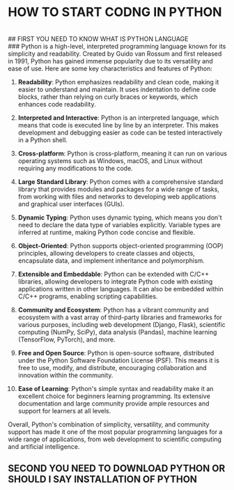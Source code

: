# HOW TO START CODNG IN PYTHON
</br>
## FIRST YOU NEED TO KNOW WHAT IS PYTHON LANGUAGE
</br>
### Python is a high-level, interpreted programming language known for its simplicity and readability. Created by Guido van Rossum and first released in 1991, Python has gained immense popularity due to its versatility and ease of use. Here are some key characteristics and features of Python:

1. **Readability**: Python emphasizes readability and clean code, making it easier to understand and maintain. It uses indentation to define code blocks, rather than relying on curly braces or keywords, which enhances code readability.

2. **Interpreted and Interactive**: Python is an interpreted language, which means that code is executed line by line by an interpreter. This makes development and debugging easier as code can be tested interactively in a Python shell.

3. **Cross-platform**: Python is cross-platform, meaning it can run on various operating systems such as Windows, macOS, and Linux without requiring any modifications to the code.

4. **Large Standard Library**: Python comes with a comprehensive standard library that provides modules and packages for a wide range of tasks, from working with files and networks to developing web applications and graphical user interfaces (GUIs).

5. **Dynamic Typing**: Python uses dynamic typing, which means you don't need to declare the data type of variables explicitly. Variable types are inferred at runtime, making Python code concise and flexible.

6. **Object-Oriented**: Python supports object-oriented programming (OOP) principles, allowing developers to create classes and objects, encapsulate data, and implement inheritance and polymorphism.

7. **Extensible and Embeddable**: Python can be extended with C/C++ libraries, allowing developers to integrate Python code with existing applications written in other languages. It can also be embedded within C/C++ programs, enabling scripting capabilities.

8. **Community and Ecosystem**: Python has a vibrant community and ecosystem with a vast array of third-party libraries and frameworks for various purposes, including web development (Django, Flask), scientific computing (NumPy, SciPy), data analysis (Pandas), machine learning (TensorFlow, PyTorch), and more.

9. **Free and Open Source**: Python is open-source software, distributed under the Python Software Foundation License (PSF). This means it is free to use, modify, and distribute, encouraging collaboration and innovation within the community.

10. **Ease of Learning**: Python's simple syntax and readability make it an excellent choice for beginners learning programming. Its extensive documentation and large community provide ample resources and support for learners at all levels.

Overall, Python's combination of simplicity, versatility, and community support has made it one of the most popular programming languages for a wide range of applications, from web development to scientific computing and artificial intelligence.
</br>
## SECOND YOU NEED TO DOWNLOAD PYTHON OR SHOULD I SAY INSTALLATION OF PYTHON
